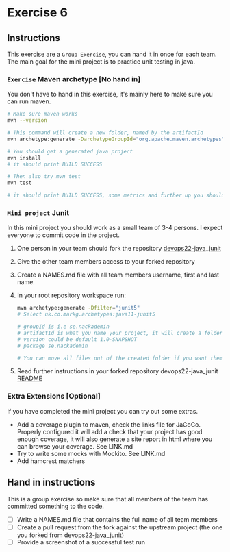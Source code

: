 # Exercise 6

## Instructions

This exercise are a `Group Exercise`, you can hand it in once for each team. The main goal for the mini project is to practice unit testing in java.

### `Exercise` Maven archetype [No hand in]

You don't have to hand in this exercise, it's mainly here to make sure you can run maven.

```bash
# Make sure maven works
mvn --version

# This command will create a new folder, named by the artifactId
mvn archetype:generate -DarchetypeGroupId="org.apache.maven.archetypes" -DarchetypeArtifactId="maven-archetype-quickstart" -DarchetypeVersion="1.4"

# You should get a generated java project
mvn install
# it should print BUILD SUCCESS

# Then also try mvn test
mvn test 

# it should print BUILD SUCCESS, some metrics and further up you should see [INFO] Tests run: 1, Failures: 0, Errors: 0, Skipped: 0
```

### `Mini project` Junit

In this mini project you should work as a small team of 3-4 persons. I expect everyone to commit code in the project.

1. One person in your team should fork the repository [devops22-java_junit](https://github.com/fictive-reality/devops22-java_junit)
2. Give the other team members access to your forked repository
3. Create a NAMES.md file with all team members username, first and last name.
4. In your root repository workspace run:

    ```bash
    mvn archetype:generate -Dfilter="junit5"
    # Select uk.co.markg.archetypes:java11-junit5

    # groupId is i.e se.nackademin
    # artifactId is what you name your project, it will create a folder with this name
    # version could be default 1.0-SNAPSHOT
    # package se.nackademin

    # You can move all files out of the created folder if you want them in the root of your project
    ```

5. Read further instructions in your forked repository devops22-java_junit [README](https://github.com/fictive-reality/devops22-java_junit/-/blob/main/README.md)

### Extra Extensions [Optional]

If you have completed the mini project you can try out some extras.

* Add a coverage plugin to maven, check the links file for JaCoCo. Properly configured it will add a check that your project has good enough coverage, it will also generate a site report in html where you can browse your coverage. See LINK.md
* Try to write some mocks with Mockito. See LINK.md
* Add hamcrest matchers

## Hand in instructions

This is a group exercise so make sure that all members of the team has committed something to the code.

* [ ] Write a NAMES.md file that contains the full name of all team members
* [ ] Create a pull request from the fork against the upstream project (the one you forked from devops22-java_junit)
* [ ] Provide a screenshot of a successful test run

